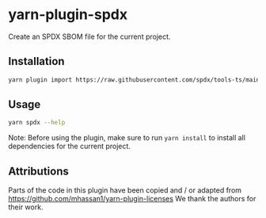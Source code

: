 # yarn-plugin-spdx

Create an SPDX SBOM file for the current project.

## Installation
```sh
yarn plugin import https://raw.githubusercontent.com/spdx/tools-ts/main/yarn-plugin/bundles/@yarnpkg/plugin-spdx.js
```

## Usage
```sh
yarn spdx --help
```

Note: Before using the plugin, make sure to run `yarn install` to install all dependencies for the current project.

## Attributions
Parts of the code in this plugin have been copied and / or adapted from https://github.com/mhassan1/yarn-plugin-licenses
We thank the authors for their work.
